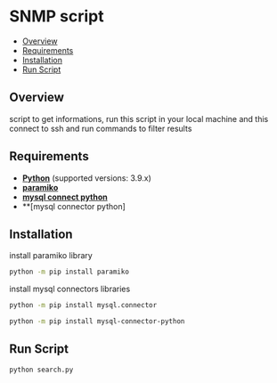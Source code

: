 # SNMP script

- [Overview](#overview)
- [Requirements](#requirements)
- [Installation](#installation)
- [Run Script](#run-script)

## Overview
script to get informations, run this script in your local machine and this connect to ssh and run commands to filter results

## Requirements

- **[Python](https://www.python.org/)** (supported versions: 3.9.x)
- **[paramiko](https://www.paramiko.org/)**
- **[mysql connect python](https://dev.mysql.com/doc/connector-python/en/)**
- **[mysql connector python]

## Installation
install paramiko library
```bash
python -m pip install paramiko
```

install mysql connectors libraries
```bash
python -m pip install mysql.connector
```

```bash
python -m pip install mysql-connector-python
```

## Run Script
```bash
python search.py
```